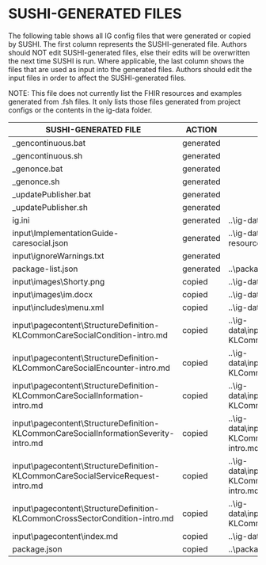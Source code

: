 # SUSHI-GENERATED FILES #

The following table shows all IG config files that were generated or copied by SUSHI.  The first column
represents the SUSHI-generated file. Authors should NOT edit SUSHI-generated files, else their edits will
be overwritten the next time SUSHI is run. Where applicable, the last column shows the files that are used
as input into the generated files. Authors should edit the input files in order to affect the SUSHI-generated
files.

NOTE: This file does not currently list the FHIR resources and examples generated from .fsh files. It only
lists those files generated from project configs or the contents in the ig-data folder.

| SUSHI-GENERATED FILE                                                                 | ACTION    | INPUT FILE(S)                                                                                   |
| ------------------------------------------------------------------------------------ | --------- | ----------------------------------------------------------------------------------------------- |
| _gencontinuous.bat                                                                   | generated |                                                                                                 |
| _gencontinuous.sh                                                                    | generated |                                                                                                 |
| _genonce.bat                                                                         | generated |                                                                                                 |
| _genonce.sh                                                                          | generated |                                                                                                 |
| _updatePublisher.bat                                                                 | generated |                                                                                                 |
| _updatePublisher.sh                                                                  | generated |                                                                                                 |
| ig.ini                                                                               | generated | ..\ig-data\ig.ini, ..\package.json                                                              |
| input\ImplementationGuide-caresocial.json                                            | generated | ..\ig-data\ig.ini, ..\package.json, {all input resources and pages}                             |
| input\ignoreWarnings.txt                                                             | generated |                                                                                                 |
| package-list.json                                                                    | generated | ..\package.json                                                                                 |
| input\images\Shorty.png                                                              | copied    | ..\ig-data\input\images\Shorty.png                                                              |
| input\images\im.docx                                                                 | copied    | ..\ig-data\input\images\im.docx                                                                 |
| input\includes\menu.xml                                                              | copied    | ..\ig-data\input\includes\menu.xml                                                              |
| input\pagecontent\StructureDefinition-KLCommonCareSocialCondition-intro.md           | copied    | ..\ig-data\input\pagecontent\StructureDefinition-KLCommonCareSocialCondition-intro.md           |
| input\pagecontent\StructureDefinition-KLCommonCareSocialEncounter-intro.md           | copied    | ..\ig-data\input\pagecontent\StructureDefinition-KLCommonCareSocialEncounter-intro.md           |
| input\pagecontent\StructureDefinition-KLCommonCareSocialInformation-intro.md         | copied    | ..\ig-data\input\pagecontent\StructureDefinition-KLCommonCareSocialInformation-intro.md         |
| input\pagecontent\StructureDefinition-KLCommonCareSocialInformationSeverity-intro.md | copied    | ..\ig-data\input\pagecontent\StructureDefinition-KLCommonCareSocialInformationSeverity-intro.md |
| input\pagecontent\StructureDefinition-KLCommonCareSocialServiceRequest-intro.md      | copied    | ..\ig-data\input\pagecontent\StructureDefinition-KLCommonCareSocialServiceRequest-intro.md      |
| input\pagecontent\StructureDefinition-KLCommonCrossSectorCondition-intro.md          | copied    | ..\ig-data\input\pagecontent\StructureDefinition-KLCommonCrossSectorCondition-intro.md          |
| input\pagecontent\index.md                                                           | copied    | ..\ig-data\input\pagecontent\index.md                                                           |
| package.json                                                                         | copied    | ..\package.json                                                                                 |
